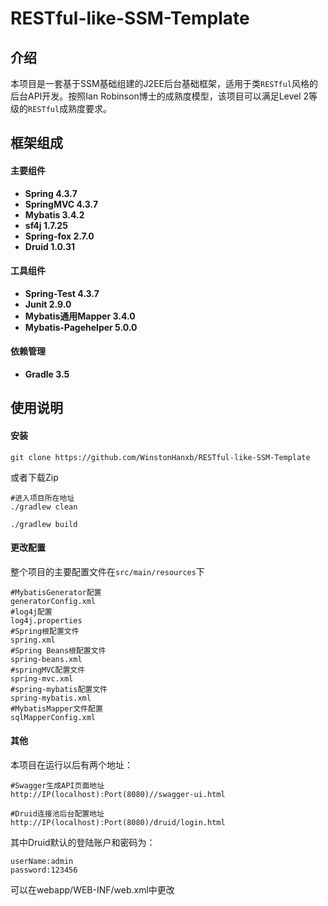 # RESTful-like-SSM-Template

## 介绍
本项目是一套基于SSM基础组建的J2EE后台基础框架，适用于类`RESTful`风格的后台API开发。按照Ian Robinson博士的成熟度模型，该项目可以满足Level 2等级的`RESTful`成熟度要求。

## 框架组成
#### 主要组件
+ **Spring 4.3.7**
+ **SpringMVC 4.3.7**
+ **Mybatis 3.4.2**
+ **sf4j 1.7.25**
+ **Spring-fox 2.7.0**
+ **Druid 1.0.31**

#### 工具组件
+ **Spring-Test 4.3.7**
+ **Junit 2.9.0**
+ **Mybatis通用Mapper 3.4.0**
+ **Mybatis-Pagehelper 5.0.0**

#### 依赖管理
+ **Gradle 3.5**

## 使用说明
#### 安装
```$xslt
git clone https://github.com/WinstonHanxb/RESTful-like-SSM-Template
```
或者下载Zip
```$xslt
#进入项目所在地址
./gradlew clean

./gradlew build
```

#### 更改配置
整个项目的主要配置文件在`src/main/resources`下
```$xslt
#MybatisGenerator配置
generatorConfig.xml
#log4j配置
log4j.properties
#Spring根配置文件
spring.xml
#Spring Beans根配置文件
spring-beans.xml
#springMVC配置文件
spring-mvc.xml
#spring-mybatis配置文件
spring-mybatis.xml
#MybatisMapper文件配置
sqlMapperConfig.xml
```

#### 其他
本项目在运行以后有两个地址：
```apple js
#Swagger生成API页面地址
http://IP(localhost):Port(8080)//swagger-ui.html

#Druid连接池后台配置地址
http://IP(localhost):Port(8080)/druid/login.html
```
其中Druid默认的登陆账户和密码为：
```apple js
userName:admin
password:123456
```
可以在webapp/WEB-INF/web.xml中更改




